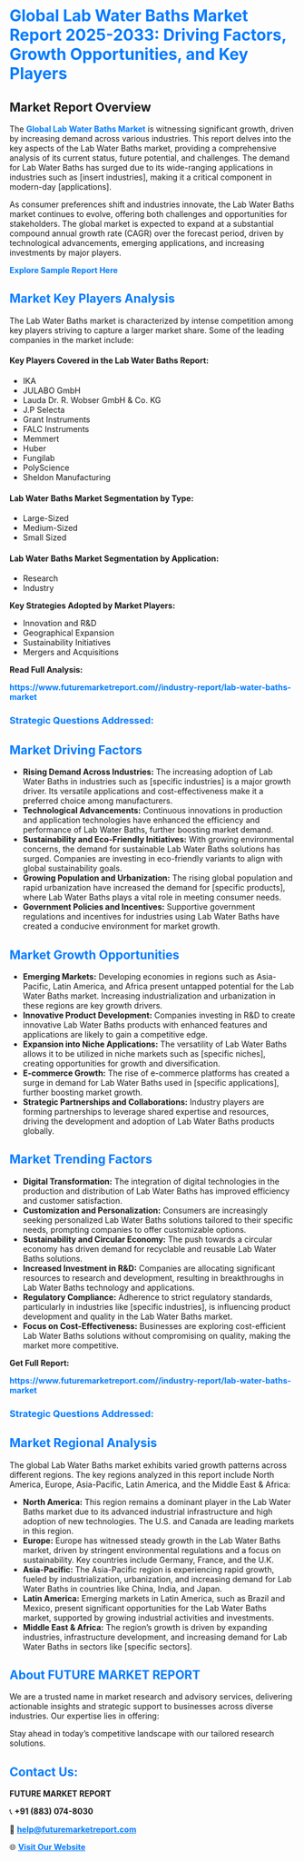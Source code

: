 <h1 style="color: #007BFF;">Global Lab Water Baths Market Report 2025-2033: Driving Factors, Growth Opportunities, and Key Players</h1>

<section id="overview">
<h2>Market Report Overview</h2>
<p>The <a href="https://www.futuremarketreport.com//industry-report/lab-water-baths-market" style="color: #007BFF; text-decoration: none;"><strong>Global Lab Water Baths Market</strong></a> is witnessing significant growth, driven by increasing demand across various industries. This report delves into the key aspects of the Lab Water Baths market, providing a comprehensive analysis of its current status, future potential, and challenges. The demand for Lab Water Baths has surged due to its wide-ranging applications in industries such as [insert industries], making it a critical component in modern-day [applications].</p>
<p>As consumer preferences shift and industries innovate, the Lab Water Baths market continues to evolve, offering both challenges and opportunities for stakeholders. The global market is expected to expand at a substantial compound annual growth rate (CAGR) over the forecast period, driven by technological advancements, emerging applications, and increasing investments by major players.</p>
</section>

<section id="overview">
<p><a href="https://www.futuremarketreport.com//request-sample/reportId=47759" style="color: #007BFF; text-decoration: none;"><strong>Explore Sample Report Here</strong></a></p>
</section>

<section id="key-players">
<h2 style="color: #007BFF;">Market Key Players Analysis</h2>
<p>The Lab Water Baths market is characterized by intense competition among key players striving to capture a larger market share. Some of the leading companies in the market include:</p>
<h4>Key Players Covered in the Lab Water Baths Report:</h4>
<ul><li>IKA</li><li>JULABO GmbH</li><li>Lauda Dr. R. Wobser GmbH &amp; Co. KG</li><li>J.P Selecta</li><li>Grant Instruments</li><li>FALC Instruments</li><li>Memmert</li><li>Huber</li><li>Fungilab</li><li>PolyScience</li><li>Sheldon Manufacturing</li></ul>
<h4>Lab Water Baths Market Segmentation by Type:</h4>
<ul><li>Large-Sized</li><li>Medium-Sized</li><li>Small Sized</li></ul>

<h4>Lab Water Baths Market Segmentation by Application:</h4>
<ul><li>Research</li><li>Industry</li></ul>
<p><strong>Key Strategies Adopted by Market Players:</strong></p>
<ul>
<li>Innovation and R&D</li>
<li>Geographical Expansion</li>
<li>Sustainability Initiatives</li>
<li>Mergers and Acquisitions</li>
</ul>
</section>

<section>
<p><strong>Read Full Analysis: </strong></p><a href="https://www.futuremarketreport.com//industry-report/lab-water-baths-market" style="color: #007BFF; text-decoration: none;"><strong>https://www.futuremarketreport.com//industry-report/lab-water-baths-market</strong></a>
<h3 style="color: #007BFF;">Strategic Questions Addressed:</h3>
</section>

<section id="driving-factors">
<h2 style="color: #007BFF;">Market Driving Factors</h2>
<ul>
<li><strong>Rising Demand Across Industries:</strong> The increasing adoption of Lab Water Baths in industries such as [specific industries] is a major growth driver. Its versatile applications and cost-effectiveness make it a preferred choice among manufacturers.</li>
<li><strong>Technological Advancements:</strong> Continuous innovations in production and application technologies have enhanced the efficiency and performance of Lab Water Baths, further boosting market demand.</li>
<li><strong>Sustainability and Eco-Friendly Initiatives:</strong> With growing environmental concerns, the demand for sustainable Lab Water Baths solutions has surged. Companies are investing in eco-friendly variants to align with global sustainability goals.</li>
<li><strong>Growing Population and Urbanization:</strong> The rising global population and rapid urbanization have increased the demand for [specific products], where Lab Water Baths plays a vital role in meeting consumer needs.</li>
<li><strong>Government Policies and Incentives:</strong> Supportive government regulations and incentives for industries using Lab Water Baths have created a conducive environment for market growth.</li>
</ul>
</section>

<section id="growth-opportunities">
<h2 style="color: #007BFF;">Market Growth Opportunities</h2>
<ul>
<li><strong>Emerging Markets:</strong> Developing economies in regions such as Asia-Pacific, Latin America, and Africa present untapped potential for the Lab Water Baths market. Increasing industrialization and urbanization in these regions are key growth drivers.</li>
<li><strong>Innovative Product Development:</strong> Companies investing in R&D to create innovative Lab Water Baths products with enhanced features and applications are likely to gain a competitive edge.</li>
<li><strong>Expansion into Niche Applications:</strong> The versatility of Lab Water Baths allows it to be utilized in niche markets such as [specific niches], creating opportunities for growth and diversification.</li>
<li><strong>E-commerce Growth:</strong> The rise of e-commerce platforms has created a surge in demand for Lab Water Baths used in [specific applications], further boosting market growth.</li>
<li><strong>Strategic Partnerships and Collaborations:</strong> Industry players are forming partnerships to leverage shared expertise and resources, driving the development and adoption of Lab Water Baths products globally.</li>
</ul>
</section>

<section id="trending-factors">
<h2 style="color: #007BFF;">Market Trending Factors</h2>
<ul>
<li><strong>Digital Transformation:</strong> The integration of digital technologies in the production and distribution of Lab Water Baths has improved efficiency and customer satisfaction.</li>
<li><strong>Customization and Personalization:</strong> Consumers are increasingly seeking personalized Lab Water Baths solutions tailored to their specific needs, prompting companies to offer customizable options.</li>
<li><strong>Sustainability and Circular Economy:</strong> The push towards a circular economy has driven demand for recyclable and reusable Lab Water Baths solutions.</li>
<li><strong>Increased Investment in R&D:</strong> Companies are allocating significant resources to research and development, resulting in breakthroughs in Lab Water Baths technology and applications.</li>
<li><strong>Regulatory Compliance:</strong> Adherence to strict regulatory standards, particularly in industries like [specific industries], is influencing product development and quality in the Lab Water Baths market.</li>
<li><strong>Focus on Cost-Effectiveness:</strong> Businesses are exploring cost-efficient Lab Water Baths solutions without compromising on quality, making the market more competitive.</li>
</ul>
</section>

<section>
<p><strong>Get Full Report: </strong></p><a href="https://www.futuremarketreport.com//industry-report/lab-water-baths-market" style="color: #007BFF; text-decoration: none;"><strong>https://www.futuremarketreport.com//industry-report/lab-water-baths-market</strong></a>
<h3 style="color: #007BFF;">Strategic Questions Addressed:</h3>
</section>


<section id="regional-analysis">
<h2 style="color: #007BFF;">Market Regional Analysis</h2>
<p>The global Lab Water Baths market exhibits varied growth patterns across different regions. The key regions analyzed in this report include North America, Europe, Asia-Pacific, Latin America, and the Middle East & Africa:</p>
<ul>
<li><strong>North America:</strong> This region remains a dominant player in the Lab Water Baths market due to its advanced industrial infrastructure and high adoption of new technologies. The U.S. and Canada are leading markets in this region.</li>
<li><strong>Europe:</strong> Europe has witnessed steady growth in the Lab Water Baths market, driven by stringent environmental regulations and a focus on sustainability. Key countries include Germany, France, and the U.K.</li>
<li><strong>Asia-Pacific:</strong> The Asia-Pacific region is experiencing rapid growth, fueled by industrialization, urbanization, and increasing demand for Lab Water Baths in countries like China, India, and Japan.</li>
<li><strong>Latin America:</strong> Emerging markets in Latin America, such as Brazil and Mexico, present significant opportunities for the Lab Water Baths market, supported by growing industrial activities and investments.</li>
<li><strong>Middle East & Africa:</strong> The region’s growth is driven by expanding industries, infrastructure development, and increasing demand for Lab Water Baths in sectors like [specific sectors].</li>
</ul>
</section>

<footer>
<h2 style="color: #007BFF;">About FUTURE MARKET REPORT</h2>
<p>We are a trusted name in market research and advisory services, delivering actionable insights and strategic support to businesses across diverse industries. Our expertise lies in offering:</p>

<p>Stay ahead in today’s competitive landscape with our tailored research solutions.</p>

<h2 style="color: #007BFF;">Contact Us:</h2>
<p><strong>FUTURE MARKET REPORT</strong></p>
<p>📞 <strong>+91 (883) 074-8030</strong></p>
<p>📧 <strong><a href="mailto:help@futuremarketreport.com" style="color: #007BFF;">help@futuremarketreport.com</a></strong></p>
<p>🌐 <strong><a href="https://www.futuremarketreport.com/" style="color: #007BFF;">Visit Our Website</a></strong></p>
</footer>